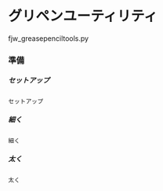 # グリペンユーティリティ
fjw_greasepenciltools.py
    
### 準備
##### セットアップ
    セットアップ
    
##### 細く
    細く
    
##### 太く
    太く
    
